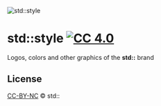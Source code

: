![std::style][std-image]

# std::style [![CC 4.0][cc-image]][cc-url]

Logos, colors and other graphics of the **std::** brand

## License

[CC-BY-NC][cc-url] © std::

<!-- References -->

[cc-url]: https://creativecommons.org/licenses/by-nc/4.0/
[cc-image]: https://img.shields.io/badge/License-CC%20BY%20NC%204.0-lightgrey.svg?style=flat-square
[std-image]: https://raw.githubusercontent.com/thestd/style/master/logo/std.png
